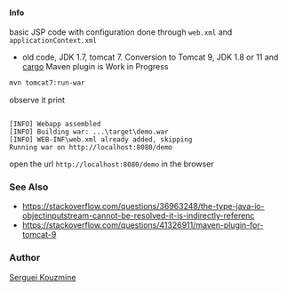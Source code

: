 #### Info
basic JSP code with configuration done through `web.xml` and `applicationContext.xml`

* old  code, JDK 1.7, tomcat 7. Conversion to Tomcat 9, JDK 1.8 or 11 and [cargo](https://stackoverflow.com/questions/41326911/maven-plugin-for-tomcat-9) Maven plugin is Work in Progress

```sh
mvn tomcat7:run-war
```

observe it print

```text

[INFO] Webapp assembled
[INFO] Building war: ...\target\demo.war
[INFO] WEB-INF\web.xml already added, skipping
Running war on http://localhost:8080/demo
```

open the url `http://localhost:8080/demo` in the browser
### See Also

  * https://stackoverflow.com/questions/36963248/the-type-java-io-objectinputstream-cannot-be-resolved-it-is-indirectly-referenc
  * https://stackoverflow.com/questions/41326911/maven-plugin-for-tomcat-9

 
### Author
[Serguei Kouzmine](kouzmine_serguei@yahoo.com)
